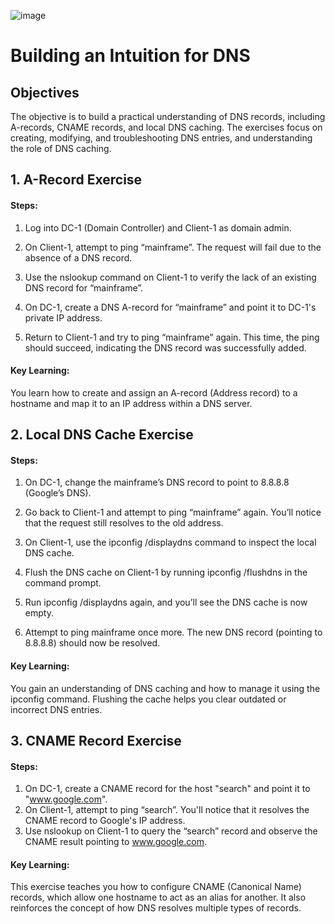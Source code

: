 <p align="center">

  ![image](https://github.com/user-attachments/assets/12fc89ca-b2a6-49aa-93f3-f0b74e01147c)

</p>
<h1>Building an Intuition for DNS</h1>
<h2>Objectives</h2>
The objective is to build a practical understanding of DNS records, including A-records, CNAME records, and local DNS caching. The exercises focus on creating, modifying, and troubleshooting DNS entries, and understanding the role of DNS caching.<br />


   <h2>1. A-Record Exercise</h2>

  <h4>Steps:</h4>

1)  Log into DC-1 (Domain Controller) and Client-1 as domain admin.

2)  On Client-1, attempt to ping “mainframe”. The request will fail due to the absence of a DNS record.

3)  Use the nslookup command on Client-1 to verify the lack of an existing DNS record for “mainframe”.

4)  On DC-1, create a DNS A-record for “mainframe” and point it to DC-1's private IP address.

5)  Return to Client-1 and try to ping “mainframe” again. This time, the ping should succeed, indicating the DNS record was successfully added.

  <h4>Key Learning:</h4>
You learn how to create and assign an A-record (Address record) to a hostname and map it to an IP address within a DNS server.


   <h2>2. Local DNS Cache Exercise</h2>

  <h4>Steps:</h4>

1)  On DC-1, change the mainframe’s DNS record to point to 8.8.8.8 (Google’s DNS).

2)  Go back to Client-1 and attempt to ping “mainframe” again. You’ll notice that the request still resolves to the old address.

3)  On Client-1, use the ipconfig /displaydns command to inspect the local DNS cache.

4)  Flush the DNS cache on Client-1 by running ipconfig /flushdns in the command prompt.

5)  Run ipconfig /displaydns again, and you’ll see the DNS cache is now empty.

6)  Attempt to ping mainframe once more. The new DNS record (pointing to 8.8.8.8) should now be resolved.

  <h4>Key Learning:</h4>
You gain an understanding of DNS caching and how to manage it using the ipconfig command. Flushing the cache helps you clear outdated or incorrect DNS entries.


   <h2>3. CNAME Record Exercise</h2>

   <h4>Steps:</h4>

1)  On DC-1, create a CNAME record for the host "search" and point it to "www.google.com".
2)  On Client-1, attempt to ping “search”. You'll notice that it resolves the CNAME record to Google's IP address.
3)  Use nslookup on Client-1 to query the “search” record and observe the CNAME result pointing to www.google.com.

  <h4>Key Learning:</h4>
This exercise teaches you how to configure CNAME (Canonical Name) records, which allow one hostname to act as an alias for another. It also reinforces the concept of how DNS resolves multiple types of records.
